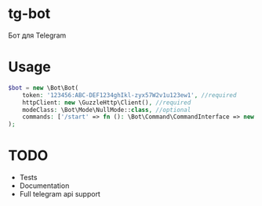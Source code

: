 # tg-bot
Бот для Telegram

# Usage

```php
$bot = new \Bot\Bot(
    token: '123456:ABC-DEF1234ghIkl-zyx57W2v1u123ew1', //required
    httpClient: new \GuzzleHttp\Client(), //required
    modeClass: \Bot\Mode\NullMode::class, //optional
    commands: ['/start' => fn (): \Bot\Command\CommandInterface => new \Bot\Command\DefaultStartCommand()] //optional
);
```

# TODO

- Tests
- Documentation
- Full telegram api support